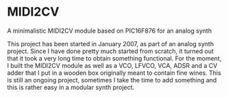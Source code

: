 # MIDI2CV
A minimalistic MIDI2CV module based on PIC16F876 for an analog synth

This project has been started in January 2007, as part of an analog synth
project. Since I have done pretty much started from scratch, it turned out
that it took a very long time to obtain something functional.
For the moment, I built the MIDI2CV module as well as a VCO, LFVCO, VCA, ADSR
and a CV adder that I put in a wooden box originally meant to contain fine
wines. This is still an ongoing project, sometimes I take the time to add
something and this is rather easy in a modular synth project.
